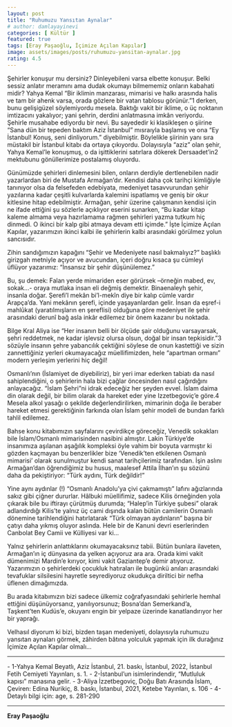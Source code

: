 ```yaml
---
layout: post
title: "Ruhumuzu Yansıtan Aynalar"
# author: damlayayinevi
categories: [ Kültür ]
featured: true
tags: [Eray Paşaoğlu, İçimize Açılan Kapılar]
image: assets/images/posts/ruhumuzu-yansitan-aynalar.jpg
rating: 4.5
---
```


Şehirler konuşur mu dersiniz? Dinleyebileni varsa elbette konuşur. Belki sessiz anlatır meramını ama dudak okumayı bilmememiz onların kabahati midir? Yahya Kemal “Bir iklimin manzarası, mimarisi ve halkı arasında halis ve tam bir ahenk varsa, orada gözlere bir vatan tablosu görünür.”1 derken, bunu gelişigüzel söylemiyordu mesela. Baktığı vakit bir iklime, o üç noktanın imtizacını yakalıyor; yani şehrin, derdini anlatmasına imkân veriyordu. Şehirle musahabe ediyordu bir nevi. Bu sayededir ki klasikleşen o şiirine “Sana dün bir tepeden baktım Aziz İstanbul” mısraıyla başlamış ve ona “Ey İstanbul! Konuş, seni dinliyorum.” diyebilmiştir. Böylelikle şiirinin yanı sıra müstakil bir İstanbul kitabı da ortaya çıkıyordu. Dolayısıyla “aziz” olan şehir, Yahya Kemal’le konuşmuş, o da işittiklerini satırlara dökerek Dersaadet’in2 mektubunu gönüllerimize postalamış oluyordu.

Günümüzde şehirleri dinlemesini bilen, onların derdiyle dertlenebilen nadir yazarlardan biri de Mustafa Armağan’dır. Kendisi daha çok tarihçi kimliğiyle tanınıyor olsa da felsefeden edebiyata, medeniyet tasavvurundan şehir yazılarına kadar çeşitli kulvarlarda kalemini ispatlamış ve geniş bir okur kitlesine hitap edebilmiştir. Armağan, şehir üzerine çalışmanın kendisi için ne ifade ettiğini şu sözlerle açıklıyor eserini sunarken, “Bu kadar kitap kaleme almama veya hazırlamama rağmen şehirleri yazma tutkum hiç dinmedi. O ikinci bir kalp gibi atmaya devam etti içimde.” İşte İçimize Açılan Kapılar, yazarımızın ikinci kalbi ile şehirlerin kalbi arasındaki görülmez yolun sancısıdır. 

Zihin sandığımızın kapağını “Şehir ve Medeniyete nasıl bakmalıyız?” başlıklı girizgah metniyle açıyor ve avucundan, içeri doğru kısaca şu cümleyi üflüyor yazarımız: “İnsansız bir şehir düşünülemez.” 

Bu, şu demek: Falan yerde mimariden eser görürsek –örneğin mabed, ev, sokak…- oraya mutlaka insan eli değmiş demektir. Binaenaleyh şehir, insanla doğar. Şerefi’l mekân bi’l-mekîn diye bir kalıp cümle vardır Arapça’da. Yani mekânın şerefi, içinde yaşayanlardan gelir. İnsan da eşref-i mahlûkat (yaratılmışların en şereflisi) olduğuna göre medeniyet ile şehir arasındaki derunî bağ asla inkâr edilemez bir önem kazanır bu noktada.

Bilge Kral Aliya ise “Her insanın belli bir ölçüde şair olduğunu varsayarsak, şehri reddetmek, ne kadar işlevsiz olursa olsun, doğal bir insan tepkisidir.”3 sözüyle insanın şehre yabancılık çektiğini söylese de onun kastettiği ve sizin zannettiğiniz yerleri okumayacağız müellifimizden, hele “apartman ormanı” modern yerleşim yerlerini hiç değil! 

Osmanlı’nın (İslamiyet de diyebiliriz), bir yeri imar ederken tabiatı da nasıl sahiplendiğini, o şehirlerin hala bizi çağlar öncesinden nasıl çağırdığını anlayacağız. “İslam Şehri”ni idrak edeceğiz her şeyden evvel. İslam daima din olarak değil, bir bilim olarak da hareket eder yine Izzetbegoviç’e göre.4 Mesela alkol yasağı o şekilde değerlendirilirken, mimarinin doğa ile beraber hareket etmesi gerektiğinin farkında olan İslam şehir modeli de bundan farklı tahlil edilemez. 

Bahse konu kitabımızın sayfalarını çevirdikçe göreceğiz, Venedik sokakları bile İslam/Osmanlı mimarisinden nasibini almıştır. Lakin Türkiye’de insanımıza aşılanan aşağılık kompleksi öyle vahim bir boyuta varmıştır ki gözden kaçmayan bu benzerlikler bize ‘Venedik’ten etkilenen Osmanlı mimarisi’ olarak sunulmuştur kendi sanat tarihçilerimiz tarafından. İşin aslını Armağan’dan öğrendiğimiz bu husus, maalesef Attila İlhan’ın şu sözünü daha da pekiştiriyor: “Türk aydını, Türk değildir!”

Yine aynı aydınlar (!) “Osmanlı Anadolu’ya çivi çakmamıştı” lafını ağızlarında sakız gibi çiğner dururlar. Hâlbuki müellifimiz, sadece Kilis örneğinden yola çıkarak bile bu iftirayı çürütmüş durumda; “Halep’in Türkiye şubesi” olarak adlandırdığı Kilis’te yalnız üç cami dışında kalan bütün camilerin Osmanlı dönemine tarihlendiğini hatırlatarak “Türk olmayan aydınların” başına bir çatıyı daha yıkmış oluyor aslında. Hele bir de Kanuni devri eserlerinden Canbolat Bey Camii ve Külliyesi var ki…

Yalnız şehirlerin anlattıklarını okumayacaksınız tabii. Bütün bunlara ilaveten, Armağan’ın iç dünyasına da yelken açıyoruz ara ara. Orada kimi vakit dümenimizi Mardin’e kırıyor, kimi vakit Gaziantep’e demir atıyoruz. Yazarımızın o şehirlerdeki çocukluk hatıraları ile bugünkü anıları arasındaki tevafuklar silsilesini hayretle seyrediyoruz okudukça diriltici bir nefha üflenen dimağımızda. 

Bu arada kitabımızın bizi sadece ülkemiz coğrafyasındaki şehirlerle hemhal ettiğini düşünüyorsanız, yanılıyorsunuz; Bosna’dan Semerkand’a, Taşkent’ten Kudüs’e, okuyanı engin bir yelpaze üzerinde kanatlandırıyor her bir yaprağı. 

Velhasıl diyorum ki bizi, bizden taşan medeniyeti, dolayısıyla ruhumuzu yansıtan aynaları görmek, zâhirden bâtına yolculuk yapmak için ilk durağınız İçimize Açılan Kapılar olmalı…

<hr>
- 1-Yahya Kemal Beyatlı, Aziz İstanbul, 21. baskı, İstanbul, 2022, İstanbul Fetih Cemiyeti Yayınları, s. 1.
- 2-İstanbul’un isimlerindendir, “Mutluluk kapısı” manasına gelir.
- 3-Aliya İzzetbegoviç, Doğu Batı Arasında İslam, Çeviren: Edina Nurikiç, 8. baskı, İstanbul, 2021, Ketebe Yayınları, s. 106
- 4-Detaylı bilgi için: age, s. 281-290
<hr>

**Eray Paşaoğlu**